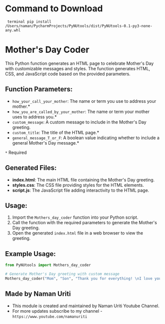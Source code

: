 # Command to Download

` terminal pip install /Users/naman/PycharmProjects/PyNUtools/dist/PyNUtools-0.1-py3-none-any.whl`

# Mother's Day Coder

This Python function generates an HTML page to celebrate Mother's Day with customizable messages and styles. The function generates HTML, CSS, and JavaScript code based on the provided parameters.

## Function Parameters:

- `how_your_call_your_mother`: The name or term you use to address your mother.*
- `how_you_are_called_by_your_mother`: The name or term your mother uses to address you.*
- `custom_message`: A custom message to include in the Mother's Day greeting.
- `custom_title`: The title of the HTML page.*
- `general_message_T_or_F`: A boolean value indicating whether to include a general Mother's Day message.*

`*` Required

## Generated Files:

- **index.html**: The main HTML file containing the Mother's Day greeting.
- **styles.css**: The CSS file providing styles for the HTML elements.
- **script.js**: The JavaScript file adding interactivity to the HTML page.

## Usage:

1. Import the `Mothers_day_coder` function into your Python script.
2. Call the function with the required parameters to generate the Mother's Day greeting.
3. Open the generated `index.html` file in a web browser to view the greeting.

## Example Usage:

``` python
from PyNUtools import Mothers_day_coder

# Generate Mother's Day greeting with custom message
Mothers_day_coder("Mom", "Son", "Thank you for everything! \nI love you!!", "Happy Mother's Day", general_message_T_or_F=False)
```

## Made by Naman Uriti
- This module is created and maintained by Naman Uriti Youtube Channel.
- For more updates subscribe to my channel - `https://www.youtube.com/namanuriti`
